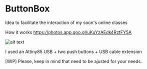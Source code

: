 # ButtonBox
Idea to facilitate the interaction of my soon's online classes

How it works
https://photos.app.goo.gl/uKuYzAEdk4RztFY5A

![alt text](IMG_20210525_185501135_HDR.jpg "Title")

I used an Attiny85 USB + two push buttons + USB cable extension

[WIP]
Please, keep in mind that need to be ajusted for your needs.
